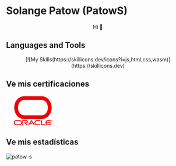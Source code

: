 <!-- HEADER -->
# Solange Patow (PatowS) 

<p align="center" dir="auto"> Hi 👋</p>


## Languages and Tools 



<p align="center" dir="auto"> 
[![My Skills(https://skillicons.dev/icons?i=js,html,css,wasm)](https://skillicons.dev)

## Ve mis certificaciones
<!-- <p align="center" dir="auto"> -->
<a href="https://github.com/Patow-S/CERTIFICADOS/tree/main/CERTIFICADOS/ORACLE%20-%20ALURA"><img src="img/Oracle-Symbol.png"  width="150px" /></a>



## Ve mis estadísticas

<p><img align="center" src="https://github-readme-stats.vercel.app/api/top-langs?username=patow-s&show_icons=true&locale=en&layout=compact" alt="patow-s" /></p>
